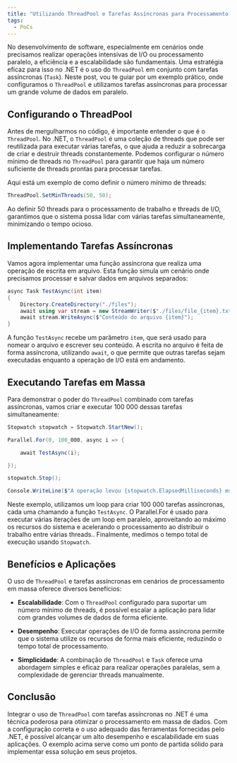 ```yaml
---
title: "Utilizando ThreadPool e Tarefas Assíncronas para Processamento em Massa no .NET: Um Guia Prático"
tags:
  - PoCs
---
```


No desenvolvimento de software, especialmente em cenários onde precisamos realizar operações intensivas de I/O ou processamento paralelo, a eficiência e a escalabilidade são fundamentais. Uma estratégia eficaz para isso no .NET é o uso do `ThreadPool` em conjunto com tarefas assíncronas (`Task`). Neste post, vou te guiar por um exemplo prático, onde configuramos o `ThreadPool` e utilizamos tarefas assíncronas para processar um grande volume de dados em paralelo.

## Configurando o ThreadPool

Antes de mergulharmos no código, é importante entender o que é o `ThreadPool`. No .NET, o `ThreadPool` é uma coleção de threads que pode ser reutilizada para executar várias tarefas, o que ajuda a reduzir a sobrecarga de criar e destruir threads constantemente. Podemos configurar o número mínimo de threads no `ThreadPool` para garantir que haja um número suficiente de threads prontas para processar tarefas.

Aqui está um exemplo de como definir o número mínimo de threads:

```csharp
ThreadPool.SetMinThreads(50, 50);
```

Ao definir 50 threads para o processamento de trabalho e threads de I/O, garantimos que o sistema possa lidar com várias tarefas simultaneamente, minimizando o tempo ocioso.

## Implementando Tarefas Assíncronas

Vamos agora implementar uma função assíncrona que realiza uma operação de escrita em arquivo. Esta função simula um cenário onde precisamos processar e salvar dados em arquivos separados:

```csharp
async Task TestAsync(int item)
{
    Directory.CreateDirectory("./files");
    await using var stream = new StreamWriter($"./files/file_{item}.txt");
    await stream.WriteAsync($"Conteúdo do arquivo {item}"); 
}
```
A função `TestAsync` recebe um parâmetro `item`, que será usado para nomear o arquivo e escrever seu conteúdo. A escrita no arquivo é feita de forma assíncrona, utilizando `await`, o que permite que outras tarefas sejam executadas enquanto a operação de I/O está em andamento.

## Executando Tarefas em Massa
Para demonstrar o poder do `ThreadPool` combinado com tarefas assíncronas, vamos criar e executar 100 000 dessas tarefas simultaneamente:
```csharp
Stopwatch stopwatch = Stopwatch.StartNew();

Parallel.For(0, 100_000, async i => {

    await TestAsync(i);

});

stopwatch.Stop();

Console.WriteLine($"A operação levou {stopwatch.ElapsedMilliseconds} ms.");
```
Neste exemplo, utilizamos um loop para criar 100 000 tarefas assíncronas, cada uma chamando a função `TestAsync`. O Parallel.For é usado para executar várias iterações de um loop em paralelo, aproveitando ao máximo os recursos do sistema e acelerando o processamento ao distribuir o trabalho entre várias threads.. Finalmente, medimos o tempo total de execução usando `Stopwatch`.

## Benefícios e Aplicações
O uso de `ThreadPool` e tarefas assíncronas em cenários de processamento em massa oferece diversos benefícios:

- **Escalabilidade**: Com o `ThreadPool` configurado para suportar um número mínimo de threads, é possível escalar a aplicação para lidar com grandes volumes de dados de forma eficiente.

- **Desempenho**: Executar operações de I/O de forma assíncrona permite que o sistema utilize os recursos de forma mais eficiente, reduzindo o tempo total de processamento.

- **Simplicidade**: A combinação de `ThreadPool` e `Task` oferece uma abordagem simples e eficaz para realizar operações paralelas, sem a complexidade de gerenciar threads manualmente.

## Conclusão
Integrar o uso de `ThreadPool` com tarefas assíncronas no .NET é uma técnica poderosa para otimizar o processamento em massa de dados. Com a configuração correta e o uso adequado das ferramentas fornecidas pelo .NET, é possível alcançar um alto desempenho e escalabilidade em suas aplicações. O exemplo acima serve como um ponto de partida sólido para implementar essa solução em seus projetos.